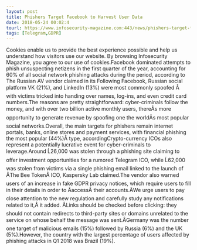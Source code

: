 ```yaml
---
layout: post
title: Phishers Target Facebook to Harvest User Data
date: 2018-05-24 00:02:4
tourl: https://www.infosecurity-magazine.com:443/news/phishers-target-facebook-to/
tags: [Telegram,GDPR]
---
```

Cookies enable us to provide the best experience possible and help us understand how visitors use our website. By browsing Infosecurity Magazine, you agree to our use of cookies.Facebook dominated attempts to phish unsuspecting netizens in the first quarter of the year, accounting for 60% of all social network phishing attacks during the period, according to The Russian AV vendor claimed in its Following Facebook, Russian social platform VK (21%), and LinkedIn (13%) were most commonly spoofed Â with victims tricked into handing over names, log-ins, and even credit card numbers.The reasons are pretty straightforward: cyber-criminals follow the money, and with over two billion active monthly users, thereÂs more opportunity to generate revenue by spoofing one the worldÂs most popular social networks.Overall, the main targets for phishers remain internet portals, banks, online stores and payment services, with financial phishing the most popular (44%)Â type, accordingCrypto-currency ICOs also represent a potentially lucrative event for cyber-criminals to leverage.Around Ĺ26,000 was stolen through a phishing site claiming to offer investment opportunities for a rumored Telegram ICO, while Ĺ62,000 was stolen from victims via a single phishing email linked to the launch of ÂThe Bee TokenÂ ICO, Kaspersky Lab claimed.The vendor also warned users of an increase in fake GDPR privacy notices, which require users to fill in their details in order to ÂaccessÂ their accounts.ÂWe urge users to pay close attention to the new regulation and carefully study any notifications related to it,Â it added. ÂLinks should be checked before clicking: they should not contain redirects to third-party sites or domains unrelated to the service on whose behalf the message was sent.ÂGermany was the number one target of malicious emails (15%) followed by Russia (6%) and the UK (5%).However, the country with the largest percentage of users affected by phishing attacks in Q1 2018 was Brazil (19%).